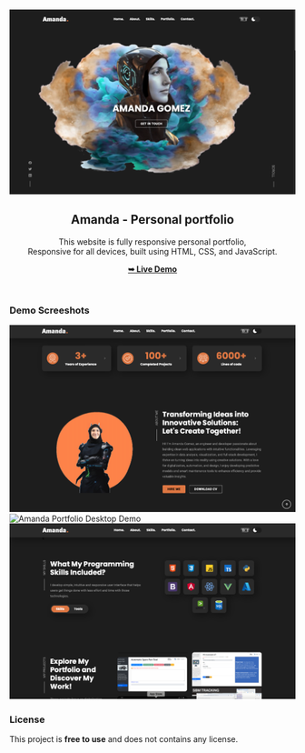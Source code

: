 <div align="center">
  
  <br />
  <br />
  
  <img src="./readme-images/project-logo.png" />

  <h2 align="center">Amanda - Personal portfolio</h2>

  This website is fully responsive personal portfolio, <br />Responsive for all devices, built using HTML, CSS, and JavaScript.

  <a href="https://ladyengineerhere.github.io/portfolio_2024/"><strong>➥ Live Demo</strong></a>

</div>

<br />

### Demo Screeshots

![Amanda Portfolio Desktop Demo](./readme-images/desktop.png "Desktop Demo")
![Amanda Portfolio Desktop Demo](./readme-images/desktop1.png "Desktop Demo")
![Amanda Portfolio Desktop Demo](./readme-images/desktop2.png "Desktop Demo")


### License

This project is **free to use** and does not contains any license.
